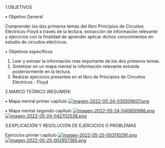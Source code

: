 1.OBJETIVOS

•	Objetivo General

Comprender los dos primeros temas del libro Principios de Circuitos Eléctricos-Floyd a través de la lectura, extracción de información relevante y ejercicios con la finalidad de aprender aplicar dichos conocimientos en estudio de circuitos eléctricos.

•	Objetivos específicos
1.	Leer y extraer la información mas importante de los dos primeros temas.
2.	Sintetizar en un mapa mental la información relevante extraída posteriormente en la lectura. 
3.	Realizar ejercicios presentes en el libro de Principios de Circuitos Eléctricos - Floyd


2.MARCO TEÓRICO (RESUMEN)

• Mapa mental primer capítulo
[![imagen-2022-05-24-035509007.png](https://i.postimg.cc/Bvf2X4vK/imagen-2022-05-24-035509007.png)](https://postimg.cc/dhnhfMrs)

• Mapa mental segundo capítulo
[![imagen-2022-05-24-040850986.png](https://i.postimg.cc/PJfF8120/imagen-2022-05-24-040850986.png)](https://postimg.cc/FdqxMktx)
[![imagen-2022-05-24-042702538.png](https://i.postimg.cc/MKPwYmf6/imagen-2022-05-24-042702538.png)](https://postimg.cc/1fqbm6K2)

3.EXPLICACIÓN Y RESOLUCIÓN DE EJERCICIOS O PROBLEMAS

Ejercicios primer capítulo
[![imagen-2022-05-25-003110291.png](https://i.postimg.cc/KzZKVBPG/imagen-2022-05-25-003110291.png)](https://postimg.cc/hJ5PQJZ6)
[![imagen-2022-05-25-002957365.png](https://i.postimg.cc/N0PqqwTK/imagen-2022-05-25-002957365.png)](https://postimg.cc/WDrfgC5V)
